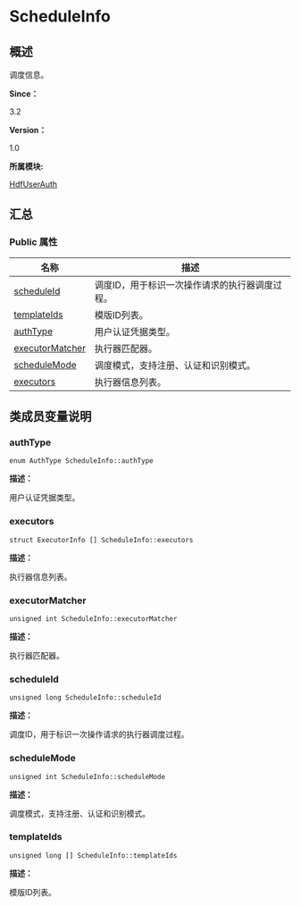 # ScheduleInfo


## **概述**

调度信息。

**Since：**

3.2

**Version：**

1.0

**所属模块:**

[HdfUserAuth](_hdf_user_auth.md)


## **汇总**


### Public 属性

  | 名称 | 描述 | 
| -------- | -------- |
| [scheduleId](#scheduleid) | 调度ID，用于标识一次操作请求的执行器调度过程。 | 
| [templateIds](#templateids) | 模版ID列表。 | 
| [authType](#authtype) | 用户认证凭据类型。 | 
| [executorMatcher](#executormatcher) | 执行器匹配器。 | 
| [scheduleMode](#schedulemode) | 调度模式，支持注册、认证和识别模式。 | 
| [executors](#executors) | 执行器信息列表。 | 


## **类成员变量说明**


### authType

  
```
enum AuthType ScheduleInfo::authType
```

**描述：**

用户认证凭据类型。


### executors

  
```
struct ExecutorInfo [] ScheduleInfo::executors
```

**描述：**

执行器信息列表。


### executorMatcher

  
```
unsigned int ScheduleInfo::executorMatcher
```

**描述：**

执行器匹配器。


### scheduleId

  
```
unsigned long ScheduleInfo::scheduleId
```

**描述：**

调度ID，用于标识一次操作请求的执行器调度过程。


### scheduleMode

  
```
unsigned int ScheduleInfo::scheduleMode
```

**描述：**

调度模式，支持注册、认证和识别模式。


### templateIds

  
```
unsigned long [] ScheduleInfo::templateIds
```

**描述：**

模版ID列表。
